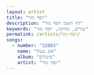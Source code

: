 ```yaml
---
layout: artist
title: "יוסף מור"
description: "דף האמן יוסף מור"
keywords: "שירים, מוזיקה, יוסף מור"
permalink: /artists/יוסף-מור/
songs:
  - number: "32803"
    name: "אם ננעלו"
    album: "סינגלים"
    artist: "יוסף מור"
---
```

